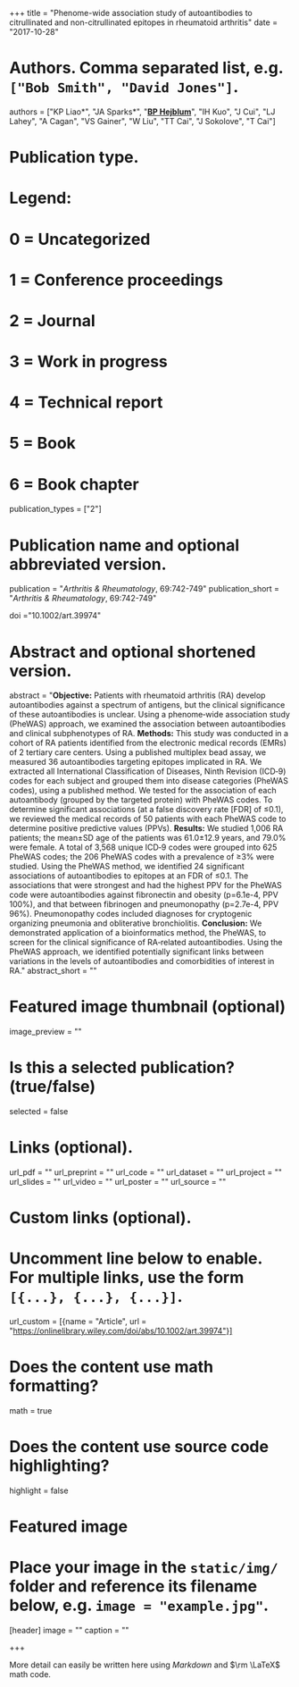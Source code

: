 +++
title = "Phenome-wide association study of autoantibodies to citrullinated and non-citrullinated epitopes in rheumatoid arthritis"
date = "2017-10-28"

# Authors. Comma separated list, e.g. `["Bob Smith", "David Jones"]`.
authors = ["KP Liao&#42;", "JA Sparks&#42;", "<u>**BP Hejblum**</u>", "IH Kuo", "J Cui", "LJ Lahey", "A Cagan", "VS Gainer", "W Liu", "TT Cai", "J Sokolove", "T Cai"]

# Publication type.
# Legend:
# 0 = Uncategorized
# 1 = Conference proceedings
# 2 = Journal
# 3 = Work in progress
# 4 = Technical report
# 5 = Book
# 6 = Book chapter
publication_types = ["2"]

# Publication name and optional abbreviated version.
publication = "*Arthritis & Rheumatology*, 69:742-749"
publication_short = "*Arthritis & Rheumatology*, 69:742-749"

doi ="10.1002/art.39974"

# Abstract and optional shortened version.
abstract = "**Objective:** Patients with rheumatoid arthritis (RA) develop autoantibodies against a spectrum of antigens, but the clinical significance of these autoantibodies is unclear. Using a phenome‐wide association study (PheWAS) approach, we examined the association between autoantibodies and clinical subphenotypes of RA. **Methods:** This study was conducted in a cohort of RA patients identified from the electronic medical records (EMRs) of 2 tertiary care centers. Using a published multiplex bead assay, we measured 36 autoantibodies targeting epitopes implicated in RA. We extracted all International Classification of Diseases, Ninth Revision (ICD‐9) codes for each subject and grouped them into disease categories (PheWAS codes), using a published method. We tested for the association of each autoantibody (grouped by the targeted protein) with PheWAS codes. To determine significant associations (at a false discovery rate [FDR] of ≤0.1), we reviewed the medical records of 50 patients with each PheWAS code to determine positive predictive values (PPVs). **Results:** We studied 1,006 RA patients; the mean±SD age of the patients was 61.0±12.9 years, and 79.0% were female. A total of 3,568 unique ICD‐9 codes were grouped into 625 PheWAS codes; the 206 PheWAS codes with a prevalence of ≥3% were studied. Using the PheWAS method, we identified 24 significant associations of autoantibodies to epitopes at an FDR of ≤0.1. The associations that were strongest and had the highest PPV for the PheWAS code were autoantibodies against fibronectin and obesity (p=6.1e-4, PPV 100%), and that between fibrinogen and pneumonopathy (p=2.7e-4, PPV 96%). Pneumonopathy codes included diagnoses for cryptogenic organizing pneumonia and obliterative bronchiolitis. **Conclusion:** We demonstrated application of a bioinformatics method, the PheWAS, to screen for the clinical significance of RA‐related autoantibodies. Using the PheWAS approach, we identified potentially significant links between variations in the levels of autoantibodies and comorbidities of interest in RA."
abstract_short = ""

# Featured image thumbnail (optional)
image_preview = ""

# Is this a selected publication? (true/false)
selected = false

# Links (optional).
url_pdf = ""
url_preprint = ""
url_code = ""
url_dataset = ""
url_project = ""
url_slides = ""
url_video = ""
url_poster = ""
url_source = ""

# Custom links (optional).
#   Uncomment line below to enable. For multiple links, use the form `[{...}, {...}, {...}]`.
url_custom = [{name = "Article", url = "https://onlinelibrary.wiley.com/doi/abs/10.1002/art.39974"}]

# Does the content use math formatting?
math = true

# Does the content use source code highlighting?
highlight = false

# Featured image
# Place your image in the `static/img/` folder and reference its filename below, e.g. `image = "example.jpg"`.
[header]
image = ""
caption = ""

+++

More detail can easily be written here using *Markdown* and $\rm \LaTeX$ math code.

